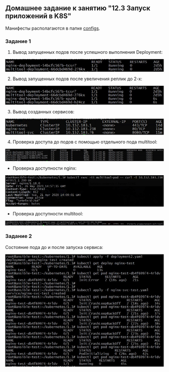 ## Домашнее задание к занятию "12.3 Запуск приложений в K8S"

Манифесты располагаются в папке [configs](./configs/).

### Задание 1

1. Вывод запущенных подов после успешного выполнения Deployment:

<img align="top" src="img/before_deploy.jpg">		<!--![before_deploy](img/before_deploy.jpg)-->

2. Вывод запущенных подов после увеличения реплик до 2-х:

<img align="top" src="img/after_deploy.jpg">		<!--![after_deploy](img/after_deploy.jpg)-->

3. Вывод созданных сервисов:

<img align="top" src="img/services.jpg">		<!--![services](img/services.jpg)-->

4. Проверка доступа до подов с помощью отдельного пода multitool:

<img align="top" src="img/check_pods.jpg">		<!--![check_pods](img/check_pods.jpg)-->

 - Проверка доступности nginx:

<img align="top" src="img/check_nginx.jpg">		<!--![check_nginx](img/check_nginx.jpg)-->

 - Проверка доступности multitool:

<img align="top" src="img/check_multitool.jpg">		<!--![check_multitool](img/check_multitool.jpg)-->

### Задание 2

Состояние пода до и после запуска сервиса:

<img align="top" src="img/fail_pod.jpg">		<!--![fail_pod](img/fail_pod.jpg)-->
